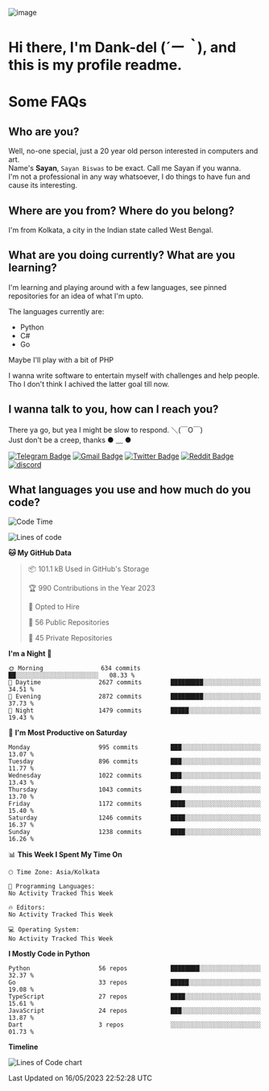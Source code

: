 ![image](https://user-images.githubusercontent.com/63096193/125182844-29f20800-e22f-11eb-8dc9-b0f2d29647bb.png)

# **Hi there, I'm Dank-del (*´ー｀*), and this is my profile readme.**
<!--  [![Profile views](https://gpvc.arturio.dev/dank-del)](https://github.com/dank-del) -->
# Some FAQs

## **Who are you?**

Well, no-one special, just a 20 year old person interested in computers and art. \
Name's **Sayan**, `Sayan Biswas` to be exact. Call me Sayan if you wanna. \
I'm not a professional in any way whatsoever, I do things to have fun and cause its interesting.

## **Where are you from? Where do you belong?**

I'm from Kolkata, a city in the Indian state called West Bengal.

## **What are you doing currently? What are you learning?**

I'm learning and playing around with a few languages, see pinned repositories for an idea of what I'm upto.

The languages currently are:

- Python
- C#
- Go

Maybe I'll play with a bit of PHP

I wanna write software to entertain myself with challenges and help people. \
Tho I don't think I achived the latter goal till now.

<!--## **Eww, I see a weeb profile.**

Can't help it, it's the best way to hide my face on this account
> Why do people hate weebs .-.

## **Cool, what more interests you?**

My interests are quite, weird. They're scattered all over the place. \
I've been fascinated by music and have studied it since the age of 6, I've performed on stage and on air but yeah now I've been away from that. I specialize in key instruments. \
Another thing that interests me is Media Production, aka, working with audio, video and broadcasting media.

> I just like art in general. also feeds the reason of me being obsessed with Japanese drawings (⋟ ﹏ ⋞)-->

## **I wanna talk to you, how can I reach you?**

There ya go, but yea I might be slow to respond. ＼(￣O￣) \
Just don't be a creep, thanks ● ﹏ ●

[![Telegram Badge](https://img.shields.io/badge/-dank_as_fuck-1ca0f1?style=flat-square&logo=telegram&logoColor=white&link=https://t.me/dank_as_fuck)](https://t.me/dank_as_fuck)
[![Gmail Badge](https://img.shields.io/badge/-sayan@asia.com-c14438?style=flat-square&logo=Gmail&logoColor=white&link=mailto:sayan@asia.com)](mailto:sayan@asia.com)
[![Twitter Badge](https://img.shields.io/twitter/follow/TheDankDel?style=social)](https://twitter.com/TheDankDel)
[![Reddit Badge](https://img.shields.io/reddit/user-karma/combined/dank_as_fuck_?style=social)](https://www.reddit.com/user/dank_as_fuck_/)
[![discord](https://discord-md-badge.vercel.app/api/shield/506536929152466945?style=social)](https://discordapp.com/users/506536929152466945)

## **What languages you use and how much do you code?**

<!--START_SECTION:waka-->
![Code Time](http://img.shields.io/badge/Code%20Time-1%2C142%20hrs%2033%20mins-blue)

![Lines of code](https://img.shields.io/badge/From%20Hello%20World%20I%27ve%20Written-4.5%20million%20lines%20of%20code-blue)

**🐱 My GitHub Data** 

> 📦 101.1 kB Used in GitHub's Storage 
 > 
> 🏆 990 Contributions in the Year 2023
 > 
> 💼 Opted to Hire
 > 
> 📜 56 Public Repositories 
 > 
> 🔑 45 Private Repositories 
 > 
**I'm a Night 🦉** 

```text
🌞 Morning                634 commits         ██░░░░░░░░░░░░░░░░░░░░░░░   08.33 % 
🌆 Daytime                2627 commits        █████████░░░░░░░░░░░░░░░░   34.51 % 
🌃 Evening                2872 commits        █████████░░░░░░░░░░░░░░░░   37.73 % 
🌙 Night                  1479 commits        █████░░░░░░░░░░░░░░░░░░░░   19.43 % 
```
📅 **I'm Most Productive on Saturday** 

```text
Monday                   995 commits         ███░░░░░░░░░░░░░░░░░░░░░░   13.07 % 
Tuesday                  896 commits         ███░░░░░░░░░░░░░░░░░░░░░░   11.77 % 
Wednesday                1022 commits        ███░░░░░░░░░░░░░░░░░░░░░░   13.43 % 
Thursday                 1043 commits        ███░░░░░░░░░░░░░░░░░░░░░░   13.70 % 
Friday                   1172 commits        ████░░░░░░░░░░░░░░░░░░░░░   15.40 % 
Saturday                 1246 commits        ████░░░░░░░░░░░░░░░░░░░░░   16.37 % 
Sunday                   1238 commits        ████░░░░░░░░░░░░░░░░░░░░░   16.26 % 
```


📊 **This Week I Spent My Time On** 

```text
🕑︎ Time Zone: Asia/Kolkata

💬 Programming Languages: 
No Activity Tracked This Week

🔥 Editors: 
No Activity Tracked This Week

💻 Operating System: 
No Activity Tracked This Week
```

**I Mostly Code in Python** 

```text
Python                   56 repos            ████████░░░░░░░░░░░░░░░░░   32.37 % 
Go                       33 repos            █████░░░░░░░░░░░░░░░░░░░░   19.08 % 
TypeScript               27 repos            ████░░░░░░░░░░░░░░░░░░░░░   15.61 % 
JavaScript               24 repos            ███░░░░░░░░░░░░░░░░░░░░░░   13.87 % 
Dart                     3 repos             ░░░░░░░░░░░░░░░░░░░░░░░░░   01.73 % 
```



**Timeline**

![Lines of Code chart](https://raw.githubusercontent.com/Dank-del/Dank-del/main/assets/bar_graph.png)


 Last Updated on 16/05/2023 22:52:28 UTC
<!--END_SECTION:waka-->

<!--## **Can I stalk your spotify?**

Um sure.

![OwO Spotify](https://spotify-recently-played-readme.vercel.app/api?user=31fdrsslnr7nvq4ytqwtw7c4rxfm&count=5)-->
